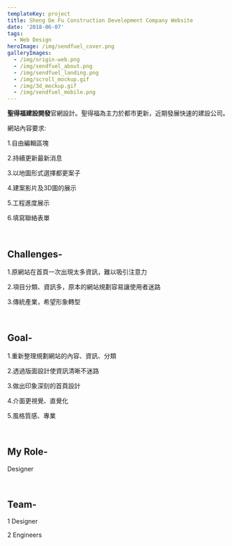 ```yaml
---
templateKey: project
title: Sheng De Fu Construction Development Company Website
date: '2018-06-07'
tags:
  - Web Design
heroImage: /img/sendfuel_cover.png
galleryImages:
  - /img/origin-web.png
  - /img/sendfuel_about.png
  - /img/sendfuel_landing.png
  - /img/scroll_mockup.gif
  - /img/3d_mockup.gif
  - /img/sendfuel_mobile.png
---
```

**聖得福建設開發**官網設計。聖得福為主力於都市更新，近期發展快速的建設公司。

網站內容要求:

1.自由編輯區塊

2.持續更新最新消息

3.以地圖形式選擇都更案子

4.建案影片及3D圖的展示

5.工程進度展示

6.填寫聯絡表單

<br/>

## Challenges-

1.原網站在首頁一次出現太多資訊，難以吸引注意力

2.項目分類、資訊多，原本的網站規劃容易讓使用者迷路

3.傳統產業，希望形象轉型

<br/>

## Goal-

1.重新整理規劃網站的內容、資訊、分類

2.透過版面設計使資訊清晰不迷路

3.做出印象深刻的首頁設計

4.介面更視覺、直覺化

5.風格質感、專業

<br/>

## My Role-

Designer

<br/>

## Team-

1 Designer

2 Engineers
